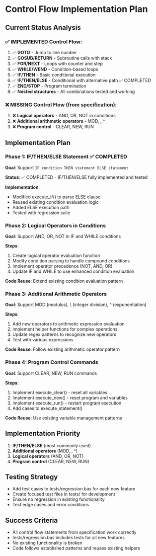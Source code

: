 # Control Flow Implementation Plan

## Current Status Analysis

### ✅ IMPLEMENTED Control Flow:
1. ✅ **GOTO** - Jump to line number
2. ✅ **GOSUB/RETURN** - Subroutine calls with stack
3. ✅ **FOR/NEXT** - Loops with counter and step
4. ✅ **WHILE/WEND** - Condition-based loops
5. ✅ **IF/THEN** - Basic conditional execution
6. ✅ **IF/THEN/ELSE** - Conditional with alternative path ✅ COMPLETED
7. ✅ **END/STOP** - Program termination
8. ✅ **Nested structures** - All combinations tested and working

### ❌ MISSING Control Flow (from specification):
1. ❌ **Logical operators** - AND, OR, NOT in conditions
2. ❌ **Additional arithmetic operators** - MOD, \, ^
3. ❌ **Program control** - CLEAR, NEW, RUN

## Implementation Plan

### Phase 1: IF/THEN/ELSE Statement ✅ COMPLETED
**Goal**: Support `IF condition THEN statement ELSE statement`

**Status**: ✅ COMPLETED - IF/THEN/ELSE fully implemented and tested

**Implementation**:
- Modified execute_if() to parse ELSE clause
- Reused existing condition evaluation logic
- Added ELSE execution path
- Tested with regression suite

### Phase 2: Logical Operators in Conditions
**Goal**: Support AND, OR, NOT in IF and WHILE conditions

**Steps**:
1. Create logical operator evaluation function
2. Modify condition parsing to handle compound conditions
3. Implement operator precedence (NOT, AND, OR)
4. Update IF and WHILE to use enhanced condition evaluation

**Code Reuse**: Extend existing condition evaluation pattern

### Phase 3: Additional Arithmetic Operators
**Goal**: Support MOD (modulus), \ (integer division), ^ (exponentiation)

**Steps**:
1. Add new operators to arithmetic expression evaluation
2. Implement helper functions for complex operations
3. Update regex patterns to recognize new operators
4. Test with various expressions

**Code Reuse**: Follow existing arithmetic operator pattern

### Phase 4: Program Control Commands
**Goal**: Support CLEAR, NEW, RUN commands

**Steps**:
1. Implement execute_clear() - reset all variables
2. Implement execute_new() - reset program and variables
3. Implement execute_run() - restart program execution
4. Add cases to execute_statement()

**Code Reuse**: Use existing variable management patterns

## Implementation Priority
1. **IF/THEN/ELSE** (most commonly used)
2. **Additional operators** (MOD, \, ^)
3. **Logical operators** (AND, OR, NOT)
4. **Program control** (CLEAR, NEW, RUN)

## Testing Strategy
- Add test cases to tests/regression.bas for each new feature
- Create focused test files in tests/ for development
- Ensure no regression in existing functionality
- Test edge cases and error conditions

## Success Criteria
- All control flow statements from specification work correctly
- tests/regression.bas includes tests for all new features
- No existing functionality is broken
- Code follows established patterns and reuses existing helpers

